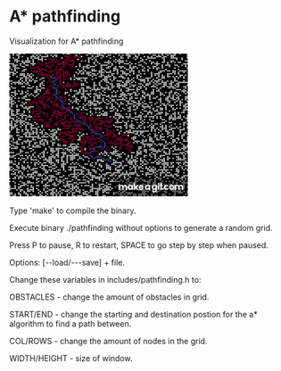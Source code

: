 # A* pathfinding
Visualization for A* pathfinding

![](A_Pathfinding.gif)

Type 'make' to compile the binary.

Execute binary ./pathfinding without options to generate a random grid.

Press P to pause, R to restart, SPACE to go step by step when paused.

Options: [--load/---save] + file. 

Change these variables in includes/pathfinding.h to:

  OBSTACLES - change the amount of obstacles in grid.

  START/END - change the starting and destination postion for the a* algorithm to find a path between.

  COL/ROWS  - change the amount of nodes in the grid.

  WIDTH/HEIGHT - size of window.
